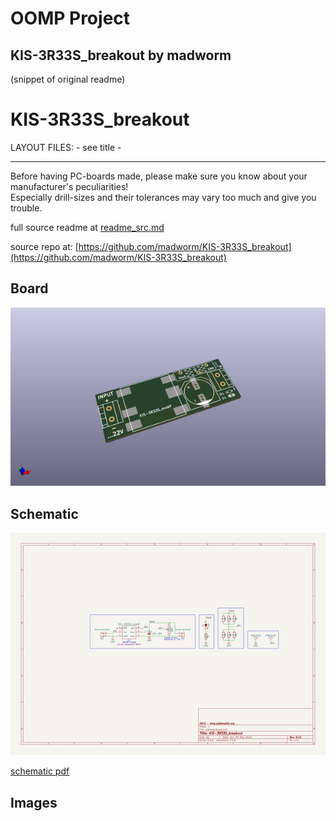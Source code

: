 # OOMP Project  
## KIS-3R33S_breakout  by madworm  
  
(snippet of original readme)  
  
  
KIS-3R33S_breakout  
==================  
  
LAYOUT FILES: - see title -  
  
  
---  
  
Before having PC-boards made, please make sure you know about your manufacturer's peculiarities!  
Especially drill-sizes and their tolerances may vary too much and give you trouble.  
  
  
  full source readme at [readme_src.md](readme_src.md)  
  
source repo at: [https://github.com/madworm/KIS-3R33S_breakout](https://github.com/madworm/KIS-3R33S_breakout)  
## Board  
  
[![working_3d.png](working_3d_600.png)](working_3d.png)  
## Schematic  
  
[![working_schematic.png](working_schematic_600.png)](working_schematic.png)  
  
[schematic pdf](working_schematic.pdf)  
## Images  
